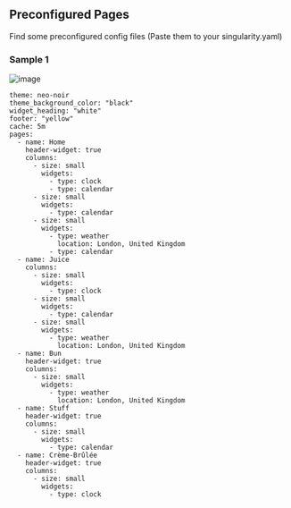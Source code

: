 ## Preconfigured Pages

Find some preconfigured config files
(Paste them to your singularity.yaml)

### Sample 1

![image](https://github.com/user-attachments/assets/39ea2b89-981e-43f6-b0f8-017bff644a9d)
```
theme: neo-noir
theme_background_color: "black"
widget_heading: "white"
footer: "yellow"
cache: 5m
pages:
  - name: Home
    header-widget: true
    columns:
      - size: small
        widgets:
          - type: clock
          - type: calendar
      - size: small
        widgets:
          - type: calendar
      - size: small
        widgets:
          - type: weather
            location: London, United Kingdom
          - type: calendar
  - name: Juice
    columns:
      - size: small
        widgets:
          - type: clock
      - size: small
        widgets:
          - type: calendar
      - size: small
        widgets:
          - type: weather
            location: London, United Kingdom
  - name: Bun
    header-widget: true
    columns:
      - size: small
        widgets:
          - type: weather
            location: London, United Kingdom
  - name: Stuff
    header-widget: true
    columns:
      - size: small
        widgets:
          - type: calendar
  - name: Crème-Brûlée
    header-widget: true
    columns:
      - size: small
        widgets:
          - type: clock
```
